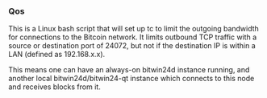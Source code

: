 ### Qos ###

This is a Linux bash script that will set up tc to limit the outgoing bandwidth for connections to the Bitcoin network. It limits outbound TCP traffic with a source or destination port of 24072, but not if the destination IP is within a LAN (defined as 192.168.x.x).

This means one can have an always-on bitwin24d instance running, and another local bitwin24d/bitwin24-qt instance which connects to this node and receives blocks from it.
